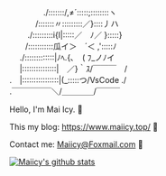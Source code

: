 　　　 　./:::::::/,≠´:::::;::::::::ヽ     
　　　 /:::::::〃:::::::::／}::::丿ハ              
　　 ./:::::::::i{l|:::::／　ﾉ／ }:::::}  
　　/:::::::::::瓜イ＞　´＜ ,':::::ﾉ  
　 ./:::::::::::::|ﾉﾍ.{､　( ﾌ_ノﾉイ  
　 |:::::::::::::::|　／}｀ｽ/￣￣￣　/  
.　|::::::::::::::::|(_:::::つ/VsCode ./　  
.￣￣￣￣￣＼/＿＿＿＿/￣￣￣  


Hello, I'm Mai Icy.  👋

This my blog: https://www.maiicy.top/ 🥰

Contact me: Maiicy@Foxmail.com 📧

[![Maiicy's github stats](https://github-stats.maiicy.top/api?username=Mai-icy&show_icons=true&theme=radical)](https://github.com/Mai-icy)



